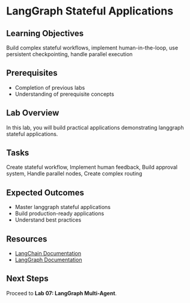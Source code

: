 # LangGraph Stateful Applications

## Learning Objectives
Build complex stateful workflows, implement human-in-the-loop, use persistent checkpointing, handle parallel execution

## Prerequisites
- Completion of previous labs
- Understanding of prerequisite concepts

## Lab Overview
In this lab, you will build practical applications demonstrating langgraph stateful applications.

## Tasks
Create stateful workflow, Implement human feedback, Build approval system, Handle parallel nodes, Create complex routing

## Expected Outcomes
- Master langgraph stateful applications
- Build production-ready applications
- Understand best practices

## Resources
- [LangChain Documentation](https://python.langchain.com/)
- [LangGraph Documentation](https://langchain-ai.github.io/langgraph/)

## Next Steps
Proceed to **Lab 07: LangGraph Multi-Agent**.
